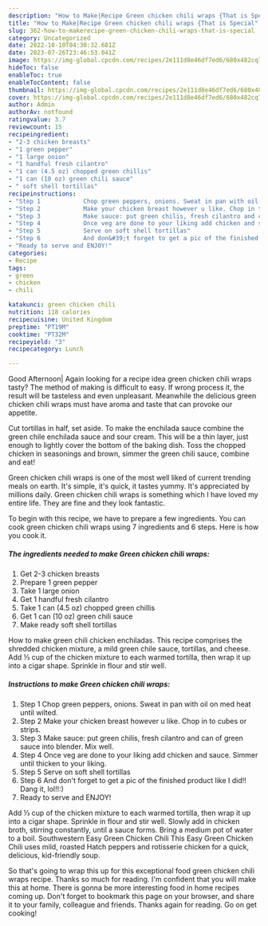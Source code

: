 ```yaml
---
description: "How to Make|Recipe Green chicken chili wraps {That is Special"
title: "How to Make|Recipe Green chicken chili wraps {That is Special"
slug: 362-how-to-makerecipe-green-chicken-chili-wraps-that-is-special
category: Uncategorized
date: 2022-10-10T04:30:32.681Z
date: 2023-07-26T23:46:53.041Z
image: https://img-global.cpcdn.com/recipes/2e111d8e46df7ed6/680x482cq70/green-chicken-chili-wraps-recipe-main-photo.jpg
hideToc: false
enableToc: true
enableTocContent: false
thumbnail: https://img-global.cpcdn.com/recipes/2e111d8e46df7ed6/680x482cq70/green-chicken-chili-wraps-recipe-main-photo.jpg
cover: https://img-global.cpcdn.com/recipes/2e111d8e46df7ed6/680x482cq70/green-chicken-chili-wraps-recipe-main-photo.jpg
author: Admin
authorAv: notfound
ratingvalue: 3.7
reviewcount: 15
recipeingredient:
- "2-3 chicken breasts"
- "1 green pepper"
- "1 large onion"
- "1 handful fresh cilantro"
- "1 can (4.5 oz) chopped green chillis"
- "1 can (10 oz) green chili sauce"
- " soft shell tortillas"
recipeinstructions:
- "Step 1            Chop green peppers, onions. Sweat in pan with oil on med heat until wilted."
- "Step 2            Make your chicken breast however u like. Chop in to cubes or strips."
- "Step 3            Make sauce: put green chilis, fresh cilantro and can of green sauce into blender. Mix well."
- "Step 4            Once veg are done to your liking add chicken and sauce. Simmer until thicken to your liking."
- "Step 5            Serve on soft shell tortillas"
- "Step 6            And don&#39;t forget to get a pic of the finished product like I did!! Dang it, lol!!:)"
- "Ready to serve and ENJOY!"
categories:
- Recipe
tags:
- green
- chicken
- chili

katakunci: green chicken chili 
nutrition: 118 calories
recipecuisine: United Kingdom
preptime: "PT19M"
cooktime: "PT32M"
recipeyield: "3"
recipecategory: Lunch

---
```



Good Afternoon| Again looking for a recipe idea green chicken chili wraps tasty? The method of making is difficult to easy. If wrong process it, the result will be tasteless and even unpleasant. Meanwhile the delicious green chicken chili wraps must have aroma and taste that can provoke our appetite.





Cut tortillas in half, set aside. To make the enchilada sauce combine the green chile enchilada sauce and sour cream. This will be a thin layer, just enough to lightly cover the bottom of the baking dish. Toss the chopped chicken in seasonings and brown, simmer the green chili sauce, combine and eat!

Green chicken chili wraps is one of the most well liked of current trending meals on earth. It's simple, it's quick, it tastes yummy. It's appreciated by millions daily. Green chicken chili wraps is something which I have loved my entire life. They are fine and they look fantastic.


To begin with this recipe, we have to prepare a few ingredients. You can cook green chicken chili wraps using 7 ingredients and 6 steps. Here is how you cook it.

<!--inarticleads1-->

##### The ingredients needed to make Green chicken chili wraps:

1. Get 2-3 chicken breasts
1. Prepare 1 green pepper
1. Take 1 large onion
1. Get 1 handful fresh cilantro
1. Take 1 can (4.5 oz) chopped green chillis
1. Get 1 can (10 oz) green chili sauce
1. Make ready  soft shell tortillas


How to make green chili chicken enchiladas. This recipe comprises the shredded chicken mixture, a mild green chile sauce, tortillas, and cheese. Add ⅓ cup of the chicken mixture to each warmed tortilla, then wrap it up into a cigar shape. Sprinkle in flour and stir well. 

<!--inarticleads2-->

##### Instructions to make Green chicken chili wraps:

1. Step 1            Chop green peppers, onions. Sweat in pan with oil on med heat until wilted.
1. Step 2            Make your chicken breast however u like. Chop in to cubes or strips.
1. Step 3            Make sauce: put green chilis, fresh cilantro and can of green sauce into blender. Mix well.
1. Step 4            Once veg are done to your liking add chicken and sauce. Simmer until thicken to your liking.
1. Step 5            Serve on soft shell tortillas
1. Step 6            And don&#39;t forget to get a pic of the finished product like I did!! Dang it, lol!!:)
1. Ready to serve and ENJOY!

Add ⅓ cup of the chicken mixture to each warmed tortilla, then wrap it up into a cigar shape. Sprinkle in flour and stir well. Slowly add in chicken broth, stirring constantly, until a sauce forms. Bring a medium pot of water to a boil. Southwestern Easy Green Chicken Chili This Easy Green Chicken Chili uses mild, roasted Hatch peppers and rotisserie chicken for a quick, delicious, kid-friendly soup. 

So that's going to wrap this up for this exceptional food green chicken chili wraps recipe. Thanks so much for reading. I'm confident that you will make this at home. There is gonna be more interesting food in home recipes coming up. Don't forget to bookmark this page on your browser, and share it to your family, colleague and friends. Thanks again for reading. Go on get cooking!
